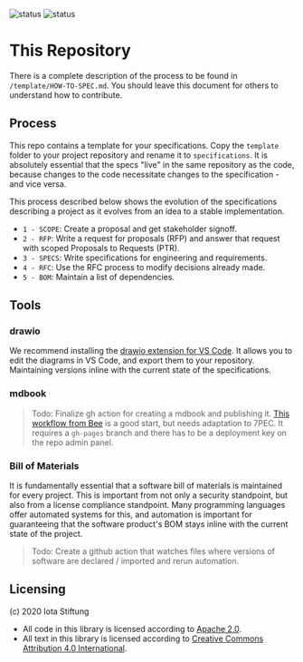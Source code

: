 ![status](https://img.shields.io/badge/Code%20License-Apache%202.0-yellow.svg)
![status](https://img.shields.io/badge/Text%20License-CC%20BY%204.0-yellow.svg)

# This Repository
There is a complete description of the process to be found in `/template/HOW-TO-SPEC.md`. You should leave this document for others to understand how to contribute.

## Process
This repo contains a template for your specifications. Copy the `template` folder to your project repository and rename it to `specifications`. It is absolutely essential that the specs "live" in the same repository as the code, because changes to the code necessitate changes to the specification - and vice versa.

This process described below shows the evolution of the specifications describing a project as it evolves from an idea to a stable implementation.

- `1 - SCOPE`: Create a proposal and get stakeholder signoff.
- `2 - RFP`: Write a request for proposals (RFP) and answer that request with scoped Proposals to Requests (PTR).
- `3 - SPECS`: Write specifications for engineering and requirements.
- `4 - RFC`: Use the RFC process to modify decisions already made.
- `5 - BOM`: Maintain a list of dependencies.

## Tools

### drawio
We recommend installing the [drawio extension for VS Code](https://github.com/hediet/vscode-drawio.git). It allows you to edit the diagrams in VS Code, and export them to your repository. Maintaining versions inline with the current state of the specifications.

### mdbook
> Todo: Finalize gh action for creating a mdbook and publishing it. [This workflow from Bee](https://github.com/iotaledger/bee-rfcs/blob/master/.github/workflows/gh-rfcs-mdbook.yml) is a good start, but needs adaptation to 7PEC. It requires a `gh-pages`  branch and there has to be a deployment key on the repo admin panel.

### Bill of Materials
It is fundamentally essential that a software bill of materials is maintained for every project. This is important from not only a security standpoint, but also from a license compliance standpoint. Many programming languages offer automated systems for this, and automation is important for guaranteeing that the software product's BOM stays inline with the current state of the project.

> Todo: Create a github action that watches files where versions of software are declared / imported and rerun automation.

## Licensing
(c) 2020 Iota Stiftung

- All code in this library is licensed according to [Apache 2.0](https://www.apache.org/licenses/LICENSE-2.0.html).
- All text in this library is licensed according to [Creative Commons Attribution 4.0 International](https://creativecommons.org/licenses/by/4.0/).
